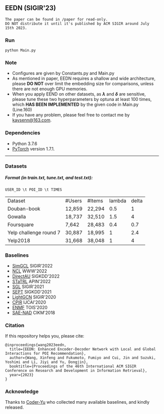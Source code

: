 ## EEDN (SIGIR'23) 
	The paper can be found in /paper for read-only. 
	DO NOT distribute it until it's published by ACM SIGIR around July 15th 2023.

### Run
	python Main.py

### Note
* Configures are given by Constants.py and Main.py
* As mentioned in paper, EEDN requires a shallow and wide architecture, please **DO NOT** over limit the embedding size for comparisons, unless there are not enough GPU memories.
* When you apply EEND on other datasets, as **$\lambda$** and **$\delta$** are sensitive, please tune these two hyperparameters by optuna at least 100 times, which **HAS BEEN IMPLEMENTED** by the given code in Main.py (Line.160)
* If you have any problem, please feel free to contact me by kaysenn@163.com.

### Dependencies
* Python 3.7.6
* [PyTorch](https://pytorch.org/) version 1.7.1.
___

### Datasets
##### Format (in train.txt, tune.txt, and test.txt):
	USER_ID \t POI_ID \t TIMES

<table>
	<tr> <td> Dataset</td> <td> #Users</td> <td> #Items</td> <td> lambda</td> <td> delta </td> </tr>
	<tr> <td> Douban-book</td> <td> 12,859</td> <td> 22,294</td> <td> 0.5</td> <td> 1 </td> </tr>
	<tr> <td> Gowalla</td> <td> 18,737</td> <td> 32,510</td> <td> 1.5 </td> <td> 4 </td> </tr>
	<tr> <td> Foursquare</td> <td> 7,642</td> <td> 28,483</td> <td> 0.4</td> <td> 0.7 </td></tr>
	<tr> <td> Yelp challenge round 7</td> <td> 30,887</td> <td> 18,995</td> <td> 1</td> <td> 2.4 </td></tr>
	<tr> <td> Yelp2018</td> <td> 31,668</td> <td> 38,048</td> <td> 1</td> <td> 4 </td></tr>
</table>


### Baselines
* [SimGCL](https://github.com/Coder-Yu/QRec) SIGIR'2022
* [NCL](https://github.com/RUCAIBox/NCL) WWW'2022
* [DirectAU](https://github.com/THUwangcy/DirectAU) SIGKDD'2022
* [STaTRL](https://github.com/WangXFng/STaTRL) APIN'2022
* [SGL](https://github.com/wujcan/SGL-TensorFlow) SIGIR'2021
* [SEPT](https://github.com/Coder-Yu/QRec) SIGKDD'2021
* [LightGCN](https://github.com/gusye1234/LightGCN-PyTorch) SIGIR'2020
* [CPIR](https://repository.kaust.edu.sa/bitstream/handle/10754/667564/Conference%20Paperfile1.pdf?sequence=1) IJCAI'2020
* [ENMF](https://github.com/chenchongthu/ENMF) TOIS'2020
* [SAE-NAD](https://github.com/allenjack/SAE-NAD) CIKM'2018

### Citation
If this repository helps you, please cite:

	@inproceedings{wang2023eedn,
	  title={EEDN: Enhanced Encoder-Decoder Network with Local and Global Interactions for POI Recommendation},
	  author={Wang, Xinfeng and Fukumoto, Fumiyo and Cui, Jin and Suzuki, Yoshimi and Li, Jiyi and Yu, Dongjin},
	  booktitle={Proceedings of the 46th International ACM SIGIR Conference on Research and Development in Information Retrieval},
	  year={2023}
	}

### Acknowledge
Thanks to [Coder-Yu](https://github.com/Coder-Yu/SELFRec) who collected many available baselines, and kindly released.
